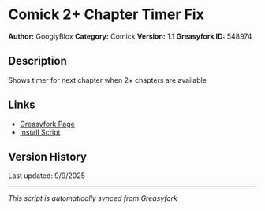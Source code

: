 # Comick 2+ Chapter Timer Fix

**Author:** GooglyBlox
**Category:** Comick
**Version:** 1.1
**Greasyfork ID:** 548974

## Description
Shows timer for next chapter when 2+ chapters are available

## Links
- [Greasyfork Page](https://greasyfork.org/scripts/548974)
- [Install Script](https://update.greasyfork.org/scripts/548974/Comick%202%2B%20Chapter%20Timer%20Fix.user.js)

## Version History
Last updated: 9/9/2025

---
*This script is automatically synced from Greasyfork*
